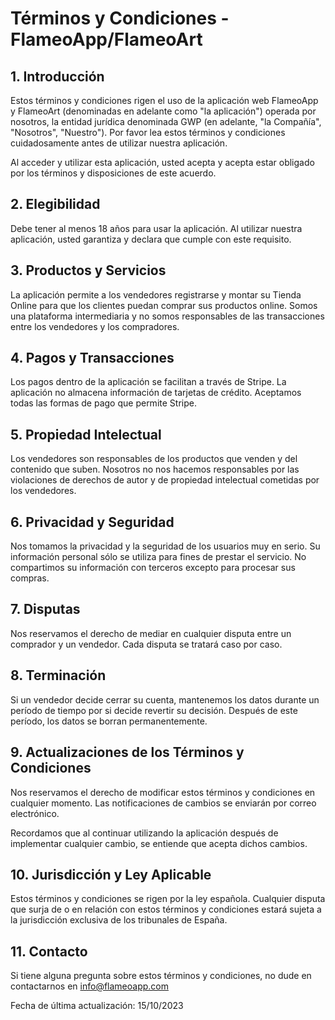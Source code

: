 # **Términos y Condiciones - FlameoApp/FlameoArt**

## 1. Introducción

Estos términos y condiciones rigen el uso de la aplicación web FlameoApp y FlameoArt (denominadas en adelante como "la aplicación") operada por nosotros, la entidad jurídica denominada GWP (en adelante, "la Compañía", "Nosotros", "Nuestro"). Por favor lea estos términos y condiciones cuidadosamente antes de utilizar nuestra aplicación.

Al acceder y utilizar esta aplicación, usted acepta y acepta estar obligado por los términos y disposiciones de este acuerdo.

## 2. Elegibilidad

Debe tener al menos 18 años para usar la aplicación. Al utilizar nuestra aplicación, usted garantiza y declara que cumple con este requisito.

## 3. Productos y Servicios

La aplicación permite a los vendedores registrarse y montar su Tienda Online para que los clientes puedan comprar sus productos online. Somos una plataforma intermediaria y no somos responsables de las transacciones entre los vendedores y los compradores.

## 4. Pagos y Transacciones

Los pagos dentro de la aplicación se facilitan a través de Stripe. La aplicación no almacena información de tarjetas de crédito. Aceptamos todas las formas de pago que permite Stripe.

## 5. Propiedad Intelectual

Los vendedores son responsables de los productos que venden y del contenido que suben. Nosotros no nos hacemos responsables por las violaciones de derechos de autor y de propiedad intelectual cometidas por los vendedores.

## 6. Privacidad y Seguridad

Nos tomamos la privacidad y la seguridad de los usuarios muy en serio. Su información personal sólo se utiliza para fines de prestar el servicio. No compartimos su información con terceros excepto para procesar sus compras.

## 7. Disputas

Nos reservamos el derecho de mediar en cualquier disputa entre un comprador y un vendedor. Cada disputa se tratará caso por caso.

## 8. Terminación

Si un vendedor decide cerrar su cuenta, mantenemos los datos durante un período de tiempo por si decide revertir su decisión. Después de este período, los datos se borran permanentemente.

## 9. Actualizaciones de los Términos y Condiciones

Nos reservamos el derecho de modificar estos términos y condiciones en cualquier momento. Las notificaciones de cambios se enviarán por correo electrónico. 

Recordamos que al continuar utilizando la aplicación después de implementar cualquier cambio, se entiende que acepta dichos cambios.

## 10. Jurisdicción y Ley Aplicable

Estos términos y condiciones se rigen por la ley española. Cualquier disputa que surja de o en relación con estos términos y condiciones estará sujeta a la jurisdicción exclusiva de los tribunales de España.

## 11. Contacto

Si tiene alguna pregunta sobre estos términos y condiciones, no dude en contactarnos en info@flameoapp.com

Fecha de última actualización: 15/10/2023